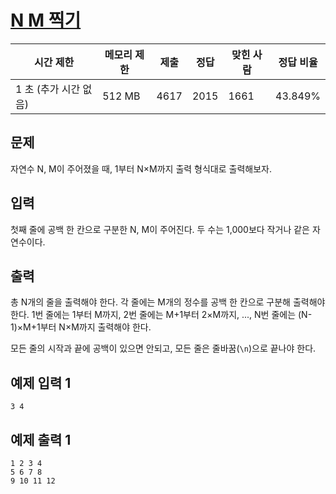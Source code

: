 # [N M 찍기](https://www.acmicpc.net/problem/18883)

| 시간 제한 | 메모리 제한 | 제출 | 정답 | 맞힌 사람 | 정답 비율 |
| --- | --- | --- | --- | --- | --- |
| 1 초 (추가 시간 없음) | 512 MB | 4617 | 2015 | 1661 | 43.849% |

## 문제

자연수 N, M이 주어졌을 때, 1부터 N×M까지 출력 형식대로 출력해보자.

## 입력

첫째 줄에 공백 한 칸으로 구분한 N, M이 주어진다. 두 수는 1,000보다 작거나 같은 자연수이다.

## 출력

총 N개의 줄을 출력해야 한다. 각 줄에는 M개의 정수를 공백 한 칸으로 구분해 출력해야 한다. 1번 줄에는 1부터 M까지, 2번 줄에는 M+1부터 2×M까지, ..., N번 줄에는 (N-1)×M+1부터 N×M까지 출력해야 한다.

모든 줄의 시작과 끝에 공백이 있으면 안되고, 모든 줄은 줄바꿈(`\n`)으로 끝나야 한다.

## 예제 입력 1

```
3 4

```

## 예제 출력 1

```
1 2 3 4
5 6 7 8
9 10 11 12
```
